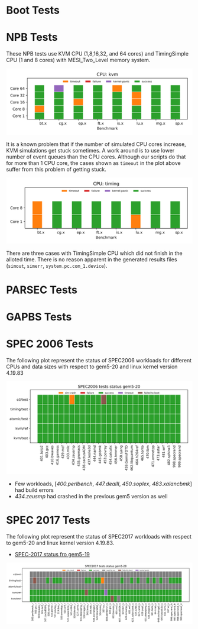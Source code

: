 # Boot Tests

# NPB Tests

These NPB tests use KVM CPU (1,8,16,32, and 64 cores) and TimingSimple CPU (1 and 8 cores) with MESI_Two_Level memory system.

![NPB Status with KVM CPU](status-plots/npb_multicore_kvm.png)

It is a known problem that if the number of simulated CPU cores increase, KVM simulations get stuck sometimes.
A work around is to use lower number of event queues than the CPU cores.
Although our scripts do that for more than 1 CPU core, the cases shown as `timeout` in the plot above
suffer from this problem of getting stuck.

![NPB Status with TimingSimple CPU](status-plots/npb_multicore_timing.png)

There are three cases with TimingSimple CPU which did not finish in the alloted time.
There is no reason apparent in the generated results files (`simout`, `simerr`, `system.pc.com_1.device`).

# PARSEC Tests

# GAPBS Tests

# SPEC 2006 Tests

The following plot represent the status of SPEC2006 workloads for different CPUs and data sizes with respect to gem5-20 and linux kernel version 4.19.83

![SPEC-2006 status fro gem5-20 ](status-plots/spec2006_gem5-20_status.png)

* Few workloads, [_400.perlbench_, _447.dealII_, _450.soplex_, _483.xalancbmk_] had build errors
* _434.zeusmp_ had crashed in the previous gem5 version as well

# SPEC 2017 Tests

The following plot represent the status of SPEC2017 workloads with respect to gem5-20 and linux kernel version 4.19.83.

* [SPEC-2017 status fro gem5-19 ](https://gem5art.readthedocs.io/en/latest/tutorials/spec2017-tutorial.html#appendix-i-working-spec-2017-benchmarks-x-cpu-model-matrix)

![SPEC-2017 status fro gem5-20 ](status-plots/spec2017_gem5-20_status.png)
